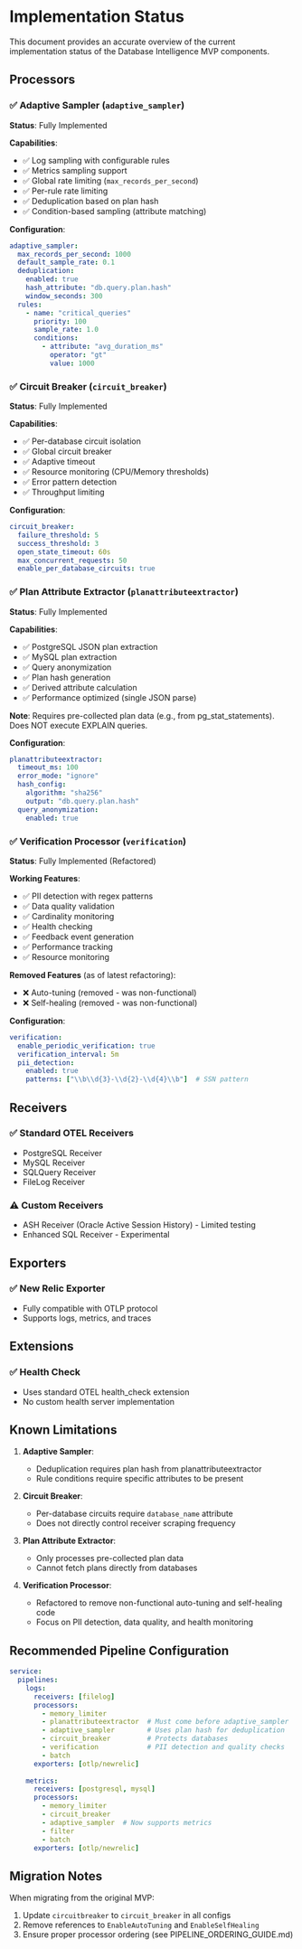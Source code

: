 # Implementation Status

This document provides an accurate overview of the current implementation status of the Database Intelligence MVP components.

## Processors

### ✅ Adaptive Sampler (`adaptive_sampler`)
**Status**: Fully Implemented

**Capabilities**:
- ✅ Log sampling with configurable rules
- ✅ Metrics sampling support
- ✅ Global rate limiting (`max_records_per_second`)
- ✅ Per-rule rate limiting
- ✅ Deduplication based on plan hash
- ✅ Condition-based sampling (attribute matching)

**Configuration**:
```yaml
adaptive_sampler:
  max_records_per_second: 1000
  default_sample_rate: 0.1
  deduplication:
    enabled: true
    hash_attribute: "db.query.plan.hash"
    window_seconds: 300
  rules:
    - name: "critical_queries"
      priority: 100
      sample_rate: 1.0
      conditions:
        - attribute: "avg_duration_ms"
          operator: "gt"
          value: 1000
```

### ✅ Circuit Breaker (`circuit_breaker`)
**Status**: Fully Implemented

**Capabilities**:
- ✅ Per-database circuit isolation
- ✅ Global circuit breaker
- ✅ Adaptive timeout
- ✅ Resource monitoring (CPU/Memory thresholds)
- ✅ Error pattern detection
- ✅ Throughput limiting

**Configuration**:
```yaml
circuit_breaker:
  failure_threshold: 5
  success_threshold: 3
  open_state_timeout: 60s
  max_concurrent_requests: 50
  enable_per_database_circuits: true
```

### ✅ Plan Attribute Extractor (`planattributeextractor`)
**Status**: Fully Implemented

**Capabilities**:
- ✅ PostgreSQL JSON plan extraction
- ✅ MySQL plan extraction
- ✅ Query anonymization
- ✅ Plan hash generation
- ✅ Derived attribute calculation
- ✅ Performance optimized (single JSON parse)

**Note**: Requires pre-collected plan data (e.g., from pg_stat_statements). Does NOT execute EXPLAIN queries.

**Configuration**:
```yaml
planattributeextractor:
  timeout_ms: 100
  error_mode: "ignore"
  hash_config:
    algorithm: "sha256"
    output: "db.query.plan.hash"
  query_anonymization:
    enabled: true
```

### ✅ Verification Processor (`verification`)
**Status**: Fully Implemented (Refactored)

**Working Features**:
- ✅ PII detection with regex patterns
- ✅ Data quality validation
- ✅ Cardinality monitoring
- ✅ Health checking
- ✅ Feedback event generation
- ✅ Performance tracking
- ✅ Resource monitoring

**Removed Features** (as of latest refactoring):
- ❌ Auto-tuning (removed - was non-functional)
- ❌ Self-healing (removed - was non-functional)

**Configuration**:
```yaml
verification:
  enable_periodic_verification: true
  verification_interval: 5m
  pii_detection:
    enabled: true
    patterns: ["\\b\\d{3}-\\d{2}-\\d{4}\\b"]  # SSN pattern
```

## Receivers

### ✅ Standard OTEL Receivers
- PostgreSQL Receiver
- MySQL Receiver
- SQLQuery Receiver
- FileLog Receiver

### ⚠️ Custom Receivers
- ASH Receiver (Oracle Active Session History) - Limited testing
- Enhanced SQL Receiver - Experimental

## Exporters

### ✅ New Relic Exporter
- Fully compatible with OTLP protocol
- Supports logs, metrics, and traces

## Extensions

### ✅ Health Check
- Uses standard OTEL health_check extension
- No custom health server implementation

## Known Limitations

1. **Adaptive Sampler**: 
   - Deduplication requires plan hash from planattributeextractor
   - Rule conditions require specific attributes to be present

2. **Circuit Breaker**:
   - Per-database circuits require `database_name` attribute
   - Does not directly control receiver scraping frequency

3. **Plan Attribute Extractor**:
   - Only processes pre-collected plan data
   - Cannot fetch plans directly from databases

4. **Verification Processor**:
   - Refactored to remove non-functional auto-tuning and self-healing code
   - Focus on PII detection, data quality, and health monitoring

## Recommended Pipeline Configuration

```yaml
service:
  pipelines:
    logs:
      receivers: [filelog]
      processors:
        - memory_limiter
        - planattributeextractor  # Must come before adaptive_sampler
        - adaptive_sampler        # Uses plan hash for deduplication
        - circuit_breaker         # Protects databases
        - verification            # PII detection and quality checks
        - batch
      exporters: [otlp/newrelic]
    
    metrics:
      receivers: [postgresql, mysql]
      processors:
        - memory_limiter
        - circuit_breaker
        - adaptive_sampler  # Now supports metrics
        - filter
        - batch
      exporters: [otlp/newrelic]
```

## Migration Notes

When migrating from the original MVP:
1. Update `circuitbreaker` to `circuit_breaker` in all configs
2. Remove references to `EnableAutoTuning` and `EnableSelfHealing`
3. Ensure proper processor ordering (see PIPELINE_ORDERING_GUIDE.md)